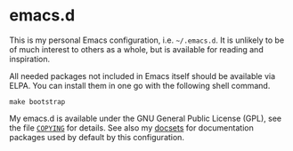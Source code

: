emacs.d
=======

This is my personal Emacs configuration, i.e. `~/.emacs.d`. It is
unlikely to be of much interest to others as a whole, but is available
for reading and inspiration.

All needed packages not included in Emacs itself should be available via
ELPA. You can install them in one go with the following shell command.

    make bootstrap

My emacs.d is available under the GNU General Public License (GPL), see
the file [`COPYING`](COPYING) for details. See also my [docsets][] for
documentation packages used by default by this configuration.

[docsets]: https://github.com/otsaloma/docsets
